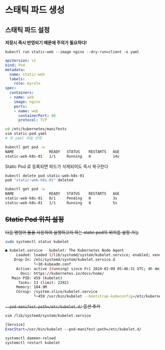 
# 스태틱 파드 생성

## 스태틱 파드 설정

**저장시 즉시 반영되기 때문에 주의가 필요하다!**

`kubectl run static-web --image nginx --dry-run=client -o yaml`
```yaml
apiVersion: v1
kind: Pod
metadata:
  name: static-web
  labels:
    role: myrole
spec:
  containers:
  - name: web
    image: nginx
    ports:
    - name: web
      containerPort: 80
      protocol: TCP
```

```bash
cd /etc/kubernetes/manifests
vim static-pod.yaml
# 위 yaml 파일 반영
```

```bash
kubectl get pod -w
NAME                READY   STATUS    RESTARTS   AGE
static-web-k8s-01   1/1     Running   0          14s
```

Static Pod 로 등록되면 파드가 삭제되어도 즉시 복구한다
```bash
kubectl delete pod static-web-k8s-01
pod "static-web-k8s-01" deleted

kubectl get pod -w
NAME                READY   STATUS    RESTARTS   AGE
static-web-k8s-01   0/1     Pending   0          3s
static-web-k8s-01   1/1     Running   0          5s
```

## ~~Static Pod 위치 설정~~

~~다음 명령어 들을 사용하여 실행하고자 하는 static pod의 위치를 설정 가능~~

```bash
sudo systemctl status kubelet

● kubelet.service - kubelet: The Kubernetes Node Agent
     Loaded: loaded (/lib/systemd/system/kubelet.service; enabled; vendor preset: enabled)
    Drop-In: /etc/systemd/system/kubelet.service.d
             └─10-kubeadm.conf
     Active: active (running) since Fri 2024-02-09 05:46:31 UTC; 4h 4min ago
       Docs: https://kubernetes.io/docs/home/
   Main PID: 459 (kubelet)
      Tasks: 13 (limit: 2292)
     Memory: 104.9M
     CGroup: /system.slice/kubelet.service
             └─459 /usr/bin/kubelet --bootstrap-kubeconfig=/etc/kubernetes/bootstrap-kubelet.conf --kubeconfig=/etc/kubernetes/kubelet.conf --config=/var/lib/kubelet/config.yaml>
```

~~`--pod-manifest-path=/etc/kubelet.d/` 옵션 추가~~
```bash
vim /lib/systemd/system/kubelet.service

[Service]
ExecStart=/usr/bin/kubelet --pod-manifest-path=/etc/kubelet.d/
```

```bash
systemctl daemon-reload
systemctl restart kubelet
```
